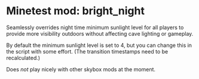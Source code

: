 # Minetest mod: bright_night
Seamlessly overrides night time minimum sunlight level for all players to provide more visibility outdoors without affecting cave lighting or gameplay.

By default the minimum sunlight level is set to 4, but you can change this in the script with some effort. (The transition timestamps need to be recalculated.)

Does _not_ play nicely with other skybox mods at the moment.
